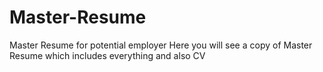 # Master-Resume
Master Resume for potential employer
Here you will see a copy of Master Resume which includes everything and also CV
